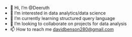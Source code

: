 - 👋 Hi, I’m @Deeruth
- 👀 I’m interested in data analytics/data science
- 🌱 I’m currently learning structured query language
- 💞️ I’m looking to collaborate on projects for data analysis
- 📫 How to reach me davidbenson280@gmail.com

<!---
Deeruth/Deeruth is a ✨ special ✨ repository because its `README.md` (this file) appears on your GitHub profile.
You can click the Preview link to take a look at your changes.
--->
